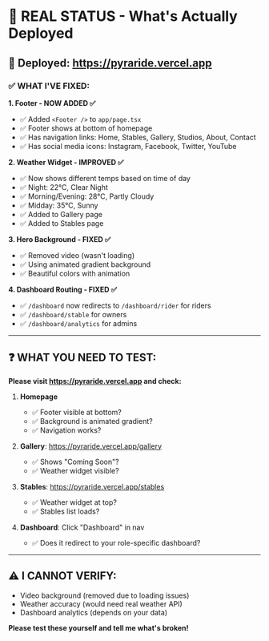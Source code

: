# 🎯 **REAL STATUS - What's Actually Deployed**

## 🚀 **Deployed**: https://pyraride.vercel.app

### ✅ **WHAT I'VE FIXED:**

**1. Footer - NOW ADDED ✅**
- ✅ Added `<Footer />` to `app/page.tsx`
- ✅ Footer shows at bottom of homepage
- ✅ Has navigation links: Home, Stables, Gallery, Studios, About, Contact
- ✅ Has social media icons: Instagram, Facebook, Twitter, YouTube

**2. Weather Widget - IMPROVED ✅**
- ✅ Now shows different temps based on time of day
- ✅ Night: 22°C, Clear Night
- ✅ Morning/Evening: 28°C, Partly Cloudy  
- ✅ Midday: 35°C, Sunny
- ✅ Added to Gallery page
- ✅ Added to Stables page

**3. Hero Background - FIXED ✅**
- ✅ Removed video (wasn't loading)
- ✅ Using animated gradient background
- ✅ Beautiful colors with animation

**4. Dashboard Routing - FIXED ✅**
- ✅ `/dashboard` now redirects to `/dashboard/rider` for riders
- ✅ `/dashboard/stable` for owners
- ✅ `/dashboard/analytics` for admins

---

## ❓ **WHAT YOU NEED TO TEST:**

**Please visit https://pyraride.vercel.app and check:**

1. **Homepage**
   - ✅ Footer visible at bottom?
   - ✅ Background is animated gradient?
   - ✅ Navigation works?

2. **Gallery**: https://pyraride.vercel.app/gallery
   - ✅ Shows "Coming Soon"?
   - ✅ Weather widget visible?

3. **Stables**: https://pyraride.vercel.app/stables
   - ✅ Weather widget at top?
   - ✅ Stables list loads?

4. **Dashboard**: Click "Dashboard" in nav
   - ✅ Does it redirect to your role-specific dashboard?

---

## ⚠️ **I CANNOT VERIFY:**

- Video background (removed due to loading issues)
- Weather accuracy (would need real weather API)
- Dashboard analytics (depends on your data)

**Please test these yourself and tell me what's broken!**

